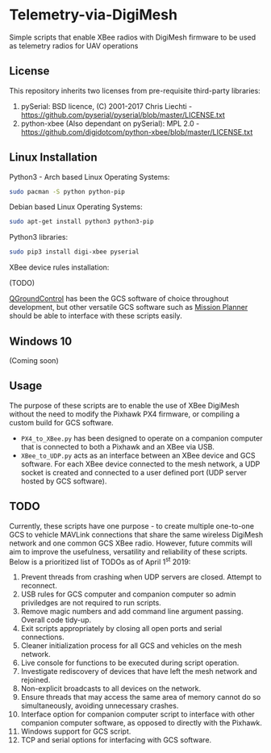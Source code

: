 # Telemetry-via-DigiMesh
Simple scripts that enable XBee radios with DigiMesh firmware to be used as telemetry radios for UAV operations

## License
This repository inherits two licenses from pre-requisite third-party libraries:

1. pySerial: BSD licence, (C) 2001-2017 Chris Liechti - 
https://github.com/pyserial/pyserial/blob/master/LICENSE.txt
2. python-xbee (Also dependant on pySerial): MPL 2.0 - https://github.com/digidotcom/python-xbee/blob/master/LICENSE.txt

## Linux Installation
Python3 - Arch based Linux Operating Systems:

```bash
sudo pacman -S python python-pip
```

Debian based Linux Operating Systems:

```bash
sudo apt-get install python3 python3-pip
```

Python3 libraries:

```bash
sudo pip3 install digi-xbee pyserial
```

XBee device rules installation:

(TODO)

[QGroundControl](https://github.com/mavlink/qgroundcontrol) has been the GCS software of choice 
throughout 
development, but other versatile GCS software such as [Mission 
Planner](https://github.com/ArduPilot/MissionPlanner) should be able to interface with these 
scripts easily.

## Windows 10
(Coming soon)

## Usage
The purpose of these scripts are to enable the use of XBee DigiMesh without the need to 
modify the Pixhawk PX4 firmware, or compiling a custom build for GCS software.  

* ```PX4_to_XBee.py``` has been designed to operate on a companion computer that is connected to 
both a Pixhawk and an XBee via USB.
* ```XBee_to_UDP.py``` acts as an interface between an XBee device and GCS software.  For each 
XBee device connected to the mesh network, a UDP socket is created and connected to a user 
defined port (UDP server hosted by GCS software).

## TODO

Currently, these scripts have one purpose - to create multiple one-to-one GCS to vehicle MAVLink 
connections that share the same wireless DigiMesh network and one common GCS XBee radio.  However, 
future commits will aim to improve the usefulness, versatility and reliability of these scripts.  
Below is a prioritized list of TODOs as of April 1<sup>st</sup> 2019:

1. Prevent threads from crashing when UDP servers are closed.  Attempt to reconnect.
2. USB rules for GCS computer and companion computer so admin priviledges are not required to run 
scripts.
3. Remove magic numbers and add command line argument passing.  Overall code tidy-up.
4. Exit scripts appropriately by closing all open ports and serial connections.
5. Cleaner initialization process for all GCS and vehicles on the mesh network.
6. Live console for functions to be executed during script operation.
7. Investigate rediscovery of devices that have left the mesh network and rejoined.
8. Non-explicit broadcasts to all devices on the network.
9. Ensure threads that may access the same area of memory cannot do so simultaneously, 
avoiding unnecessary crashes.
10. Interface option for companion computer script to interface with other companion computer 
software, as opposed to directly with the Pixhawk.
11. Windows support for GCS script.
12. TCP and serial options for interfacing with GCS software.
